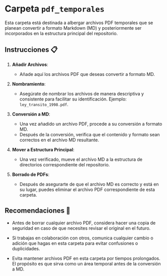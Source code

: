 # Carpeta `pdf_temporales`

Esta carpeta está destinada a albergar archivos PDF temporales que se planean convertir a formato Markdown (MD) y posteriormente ser incorporados en la estructura principal del repositorio.

## Instrucciones 📋

1. **Añadir Archivos**:
   - Añade aquí los archivos PDF que deseas convertir a formato MD.
   
2. **Nombramiento**:
   - Asegúrate de nombrar los archivos de manera descriptiva y consistente para facilitar su identificación. Ejemplo: `ley_transito_1998.pdf`.

3. **Conversión a MD**:
   - Una vez añadido un archivo PDF, procede a su conversión a formato MD.
   - Después de la conversión, verifica que el contenido y formato sean correctos en el archivo MD resultante.

4. **Mover a Estructura Principal**:
   - Una vez verificado, mueve el archivo MD a la estructura de directorios correspondiente del repositorio.

5. **Borrado de PDFs**:
   - Después de asegurarte de que el archivo MD es correcto y está en su lugar, puedes eliminar el archivo PDF correspondiente de esta carpeta.

## Recomendaciones 🌟

- Antes de borrar cualquier archivo PDF, considera hacer una copia de seguridad en caso de que necesites revisar el original en el futuro.
  
- Si trabajas en colaboración con otros, comunica cualquier cambio o adición que hagas en esta carpeta para evitar confusiones o duplicidades.

- Evita mantener archivos PDF en esta carpeta por tiempos prolongados. El propósito es que sirva como un área temporal antes de la conversión a MD.
